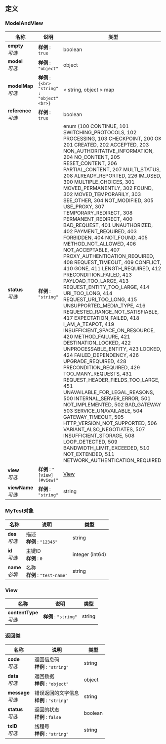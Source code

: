 
<a name="definitions"></a>
## 定义

<a name="modelandview"></a>
### ModelAndView

|名称|说明|类型|
|---|---|---|
|**empty**  <br>*可选*|**样例** : `true`|boolean|
|**model**  <br>*可选*|**样例** : `"object"`|object|
|**modelMap**  <br>*可选*|**样例** : `{<br>  "string" : "object"<br>}`|< string, object > map|
|**reference**  <br>*可选*|**样例** : `true`|boolean|
|**status**  <br>*可选*|**样例** : `"string"`|enum (100 CONTINUE, 101 SWITCHING_PROTOCOLS, 102 PROCESSING, 103 CHECKPOINT, 200 OK, 201 CREATED, 202 ACCEPTED, 203 NON_AUTHORITATIVE_INFORMATION, 204 NO_CONTENT, 205 RESET_CONTENT, 206 PARTIAL_CONTENT, 207 MULTI_STATUS, 208 ALREADY_REPORTED, 226 IM_USED, 300 MULTIPLE_CHOICES, 301 MOVED_PERMANENTLY, 302 FOUND, 302 MOVED_TEMPORARILY, 303 SEE_OTHER, 304 NOT_MODIFIED, 305 USE_PROXY, 307 TEMPORARY_REDIRECT, 308 PERMANENT_REDIRECT, 400 BAD_REQUEST, 401 UNAUTHORIZED, 402 PAYMENT_REQUIRED, 403 FORBIDDEN, 404 NOT_FOUND, 405 METHOD_NOT_ALLOWED, 406 NOT_ACCEPTABLE, 407 PROXY_AUTHENTICATION_REQUIRED, 408 REQUEST_TIMEOUT, 409 CONFLICT, 410 GONE, 411 LENGTH_REQUIRED, 412 PRECONDITION_FAILED, 413 PAYLOAD_TOO_LARGE, 413 REQUEST_ENTITY_TOO_LARGE, 414 URI_TOO_LONG, 414 REQUEST_URI_TOO_LONG, 415 UNSUPPORTED_MEDIA_TYPE, 416 REQUESTED_RANGE_NOT_SATISFIABLE, 417 EXPECTATION_FAILED, 418 I_AM_A_TEAPOT, 419 INSUFFICIENT_SPACE_ON_RESOURCE, 420 METHOD_FAILURE, 421 DESTINATION_LOCKED, 422 UNPROCESSABLE_ENTITY, 423 LOCKED, 424 FAILED_DEPENDENCY, 426 UPGRADE_REQUIRED, 428 PRECONDITION_REQUIRED, 429 TOO_MANY_REQUESTS, 431 REQUEST_HEADER_FIELDS_TOO_LARGE, 451 UNAVAILABLE_FOR_LEGAL_REASONS, 500 INTERNAL_SERVER_ERROR, 501 NOT_IMPLEMENTED, 502 BAD_GATEWAY, 503 SERVICE_UNAVAILABLE, 504 GATEWAY_TIMEOUT, 505 HTTP_VERSION_NOT_SUPPORTED, 506 VARIANT_ALSO_NEGOTIATES, 507 INSUFFICIENT_STORAGE, 508 LOOP_DETECTED, 509 BANDWIDTH_LIMIT_EXCEEDED, 510 NOT_EXTENDED, 511 NETWORK_AUTHENTICATION_REQUIRED)|
|**view**  <br>*可选*|**样例** : `"[view](#view)"`|[View](#view)|
|**viewName**  <br>*可选*|**样例** : `"string"`|string|


<a name="7f69806f3b8d5362f7dffab8eab81341"></a>
### MyTest对象

|名称|说明|类型|
|---|---|---|
|**des**  <br>*可选*|描述  <br>**样例** : `"12345"`|string|
|**id**  <br>*可选*|主键ID  <br>**样例** : `0`|integer (int64)|
|**name**  <br>*必填*|名称  <br>**样例** : `"test-name"`|string|


<a name="view"></a>
### View

|名称|说明|类型|
|---|---|---|
|**contentType**  <br>*可选*|**样例** : `"string"`|string|


<a name="a694ca59080236b0fe4a57dec75ba248"></a>
### 返回类

|名称|说明|类型|
|---|---|---|
|**code**  <br>*可选*|返回信息码  <br>**样例** : `"string"`|string|
|**data**  <br>*可选*|返回数据  <br>**样例** : `"object"`|object|
|**message**  <br>*可选*|错误返回的文字信息  <br>**样例** : `"string"`|string|
|**status**  <br>*可选*|返回的状态  <br>**样例** : `false`|boolean|
|**txID**  <br>*可选*|线程号  <br>**样例** : `"string"`|string|



